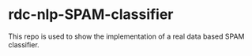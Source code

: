 # rdc-nlp-SPAM-classifier
This repo is used to show the implementation of a real data based SPAM classifier.
